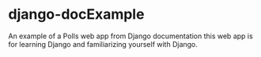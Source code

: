 # django-docExample
An example of a Polls web app from Django documentation this web app is for learning Django and familiarizing yourself with Django.

